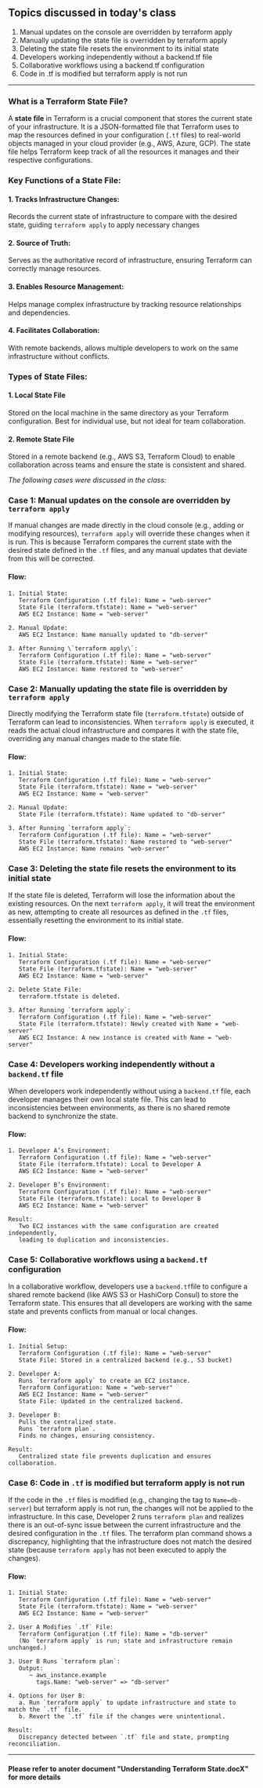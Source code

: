 Topics discussed in today's class
-----------------------------------------
1. Manual updates on the console are overridden by terraform apply
2. Manually updating the state file is overridden by terraform apply
3. Deleting the state file resets the environment to its initial state
4. Developers working independently without a backend.tf file
5. Collaborative workflows using a backend.tf configuration
6. Code in .tf is modified but terraform apply is not run
----------------------------------------------------------------------------------
### What is a Terraform State File?
A **state file** in Terraform is a crucial component that stores the current state of your infrastructure. It is a JSON-formatted file that Terraform uses to map the resources defined in your configuration (`.tf` files) to real-world objects managed in your cloud provider (e.g., AWS, Azure, GCP). The state file helps Terraform keep track of all the resources it manages and their respective configurations.

### Key Functions of a State File:
#### 1. Tracks Infrastructure Changes:
Records the current state of infrastructure to compare with the desired state, guiding `terraform apply` to apply necessary changes

#### 2. Source of Truth:
Serves as the authoritative record of infrastructure, ensuring Terraform can correctly manage resources.

#### 3. Enables Resource Management:
Helps manage complex infrastructure by tracking resource relationships and dependencies.

#### 4. Facilitates Collaboration:
With remote backends, allows multiple developers to work on the same infrastructure without conflicts.

### Types of State Files:
#### 1.	Local State File
Stored on the local machine in the same directory as your Terraform configuration. Best for individual use, but not ideal for team collaboration.
#### 2.	Remote State File
Stored in a remote backend (e.g., AWS S3, Terraform Cloud) to enable collaboration across teams and ensure the state is consistent and shared.

*The following cases were discussed in the class:*
### Case 1: Manual updates on the console are overridden by `terraform apply`
If manual changes are made directly in the cloud console (e.g., adding or modifying resources), `terraform apply` will override these changes when it is run. This is because Terraform compares the current state with the desired state defined in the `.tf` files, and any manual updates that deviate from this will be corrected.

#### Flow:
```
1. Initial State:
   Terraform Configuration (.tf file): Name = "web-server"
   State File (terraform.tfstate): Name = "web-server"
   AWS EC2 Instance: Name = "web-server"

2. Manual Update:
   AWS EC2 Instance: Name manually updated to "db-server"

3. After Running \`terraform apply\`:
   Terraform Configuration (.tf file): Name = "web-server"
   State File (terraform.tfstate): Name = "web-server"
   AWS EC2 Instance: Name restored to "web-server"
```
### Case 2: Manually updating the state file is overridden by `terraform apply`
Directly modifying the Terraform state file (`terraform.tfstate`) outside of Terraform can lead to inconsistencies. When `terraform apply` is executed, it reads the actual cloud infrastructure and compares it with the state file, overriding any manual changes made to the state file.

#### Flow:
```
1. Initial State:
   Terraform Configuration (.tf file): Name = "web-server"
   State File (terraform.tfstate): Name = "web-server"
   AWS EC2 Instance: Name = "web-server"

2. Manual Update:
   State File (terraform.tfstate): Name updated to "db-server"

3. After Running `terraform apply`:
   Terraform Configuration (.tf file): Name = "web-server"
   State File (terraform.tfstate): Name restored to "web-server"
   AWS EC2 Instance: Name remains "web-server"
```
### Case 3: Deleting the state file resets the environment to its initial state
If the state file is deleted, Terraform will lose the information about the existing resources. On the next `terraform apply`, it will treat the environment as new, attempting to create all resources as defined in the `.tf` files, essentially resetting the environment to its initial state.

#### Flow:
```
1. Initial State:
   Terraform Configuration (.tf file): Name = "web-server"
   State File (terraform.tfstate): Name = "web-server"
   AWS EC2 Instance: Name = "web-server"

2. Delete State File:
   terraform.tfstate is deleted.

3. After Running `terraform apply`:
   Terraform Configuration (.tf file): Name = "web-server"
   State File (terraform.tfstate): Newly created with Name = "web-server"
   AWS EC2 Instance: A new instance is created with Name = "web-server"
```
### Case 4: Developers working independently without a `backend.tf` file
When developers work independently without using a `backend.tf` file, each developer manages their own local state file. This can lead to inconsistencies between environments, as there is no shared remote backend to synchronize the state.

#### Flow:
```
1. Developer A’s Environment:
   Terraform Configuration (.tf file): Name = "web-server"
   State File (terraform.tfstate): Local to Developer A
   AWS EC2 Instance: Name = "web-server"

2. Developer B’s Environment:
   Terraform Configuration (.tf file): Name = "web-server"
   State File (terraform.tfstate): Local to Developer B
   AWS EC2 Instance: Name = "web-server"

Result:
   Two EC2 instances with the same configuration are created independently,
   leading to duplication and inconsistencies.
```
### Case 5: Collaborative workflows using a `backend.tf` configuration
In a collaborative workflow, developers use a `backend.tf`file to configure a shared remote backend (like AWS S3 or HashiCorp Consul) to store the Terraform state. This ensures that all developers are working with the same state and prevents conflicts from manual or local changes.

#### Flow:
```
1. Initial Setup:
   Terraform Configuration (.tf file): Name = "web-server"
   State File: Stored in a centralized backend (e.g., S3 bucket)

2. Developer A:
   Runs `terraform apply` to create an EC2 instance.
   Terraform Configuration: Name = "web-server"
   AWS EC2 Instance: Name = "web-server"
   State File: Updated in the centralized backend.

3. Developer B:
   Pulls the centralized state.
   Runs `terraform plan`.
   Finds no changes, ensuring consistency.

Result:
   Centralized state file prevents duplication and ensures collaboration.
```
### Case 6: Code in `.tf` is modified but terraform apply is not run
If the code in the `.tf` files is modified (e.g., changing the tag to `Name=db-server`) but terraform apply is not run, the changes will not be applied to the infrastructure. In this case, Developer 2 runs `terraform plan` and realizes there is an out-of-sync issue between the current infrastructure and the desired configuration in the `.tf` files. The terraform plan command shows a discrepancy, highlighting that the infrastructure does not match the desired state (because `terraform apply` has not been executed to apply the changes).

#### Flow:
```
1. Initial State:
   Terraform Configuration (.tf file): Name = "web-server"
   State File (terraform.tfstate): Name = "web-server"
   AWS EC2 Instance: Name = "web-server"

2. User A Modifies `.tf` File:
   Terraform Configuration (.tf file): Name = "db-server"
   (No `terraform apply` is run; state and infrastructure remain unchanged.)

3. User B Runs `terraform plan`:
   Output: 
      ~ aws_instance.example
        tags.Name: "web-server" => "db-server"

4. Options for User B:
   a. Run `terraform apply` to update infrastructure and state to match the `.tf` file.
   b. Revert the `.tf` file if the changes were unintentional.

Result:
   Discrepancy detected between `.tf` file and state, prompting reconciliation.
```


------------------------------------------------------------------------
#### Please refer to anoter document "Understanding Terraform State.docX" for more details

